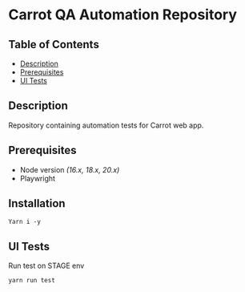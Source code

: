 # Carrot QA Automation Repository

## Table of Contents

-   [Description](#description)
-   [Prerequisites](#prerequisites)
-   [UI Tests](#ui-tests)

## Description

Repository containing automation tests for Carrot web app.

## Prerequisites

-   Node version _(16.x, 18.x, 20.x\)_
-   Playwright

## Installation

```
Yarn i -y
```

## UI Tests

Run test on STAGE env

```
yarn run test
```



